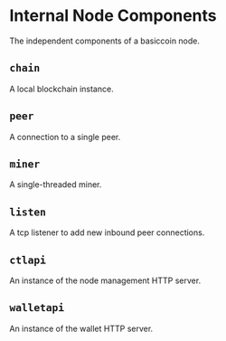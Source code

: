 # Internal Node Components

The independent components of a basiccoin node.

## `chain`
A local blockchain instance.

## `peer`
A connection to a single peer.

## `miner`
A single-threaded miner.

## `listen`
A tcp listener to add new inbound peer connections.

## `ctlapi`
An instance of the node management HTTP server.

## `walletapi`
An instance of the wallet HTTP server.
